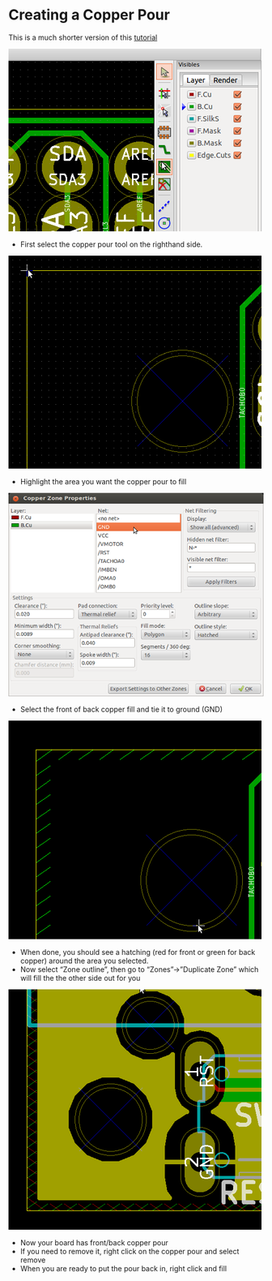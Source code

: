 # Creating a Copper Pour

This is a much shorter version of this [tutorial](https://www.wayneandlayne.com/blog/2013/02/26/kicad-tutorial-copper-pours-fills/)

![](pics/fills_select_tool.png)

- First select the copper pour tool on the righthand side.

![](pics/fills_click_board_corner.png)

- Highlight the area you want the copper pour to fill

![](pics/fills_props.png)

- Select the front of back copper fill and tie it to ground (GND)

![](pics/fills_hatching.png)

- When done, you should see a hatching (red for front or green for back copper) around the area you selected.
- Now select “Zone outline”, then go to “Zones”->”Duplicate Zone” which will fill the the other side out for you

![](pics/fills_finished.png)

- Now your board has front/back copper pour
- If you need to remove it, right click on the copper pour and select remove
- When you are ready to put the pour back in, right click and fill



